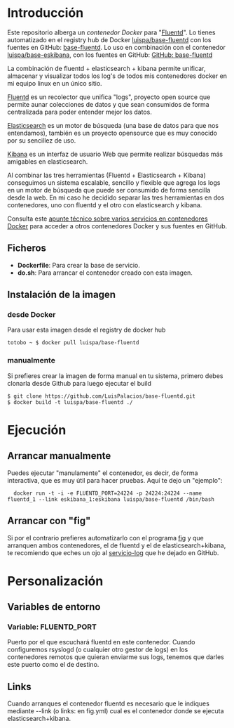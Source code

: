 # Introducción

Este repositorio alberga un *contenedor Docker* para "[Fluentd](http://www.fluentd.org/)". Lo tienes automatizado en el registry hub de Docker [luispa/base-fluentd](https://registry.hub.docker.com/u/luispa/base-fluentd/) con los fuentes en GitHub: [base-fluentd](https://github.com/LuisPalacios/base-fluentd). Lo uso en combinación con el contenedor [luispa/base-eskibana](https://registry.hub.docker.com/u/luispa/base-eskibana/), con los fuentes en GitHub: [GitHub: base-fluentd](https://github.com/LuisPalacios/base-eskibana)

La combinación de fluentd + elasticsearch + kibana permite unificar, almacenar y visualizar todos los log's de todos mis contenedores docker en mi equipo linux en un único sitio.

[Fluentd](http://www.fluentd.org/) es un recolector que unifica "logs", proyecto open source que permite aunar colecciones de datos y que sean consumidos de forma centralizada para poder entender mejor los datos. 

[Elasticsearch](http://www.elasticsearch.org/) es un motor de búsqueda (una base de datos para que nos entendamos), también es un proyecto opensource que es muy conocido por su sencillez de uso. 

[Kibana](http://www.elasticsearch.org/overview/kibana/) es un interfaz de usuario Web que permite realizar búsquedas más amigables en elasticsearch. 

Al combinar las tres herramientas (Fluentd + Elasticsearch + Kibana) conseguimos un sistema escalable, sencillo y flexible que agrega los logs en un motor de búsqueda que puede ser consumido de forma sencilla desde la web. En mi caso he decidido separar las tres herramientas en dos contenedores, uno con fluentd y el otro con elasticsearch y kibana.

Consulta este [apunte técnico sobre varios servicios en contenedores Docker](http://www.luispa.com/?p=172) para acceder a otros contenedores Docker y sus fuentes en GitHub.

## Ficheros

* **Dockerfile**: Para crear la base de servicio.
* **do.sh**: Para arrancar el contenedor creado con esta imagen.

## Instalación de la imagen

### desde Docker

Para usar esta imagen desde el registry de docker hub

    totobo ~ $ docker pull luispa/base-fluentd

### manualmente

Si prefieres crear la imagen de forma manual en tu sistema, primero debes clonarla desde Github para luego ejecutar el build

    $ git clone https://github.com/LuisPalacios/base-fluentd.git
    $ docker build -t luispa/base-fluentd ./



# Ejecución

## Arrancar manualmente

Puedes ejecutar "manulamente" el contenedor, es decir, de forma interactiva, que es muy útil para hacer pruebas. Aquí te dejo un "ejemplo":

	  docker run -t -i -e FLUENTD_PORT=24224 -p 24224:24224 --name fluentd_1 --link eskibana_1:eskibana luispa/base-fluentd /bin/bash
	 

## Arrancar con "fig"

Si por el contrario prefieres automatizarlo con el programa [fig](http://www.fig.sh/index.html) y que arranquen ambos contenedores, el de fluentd y el de elasticsearch+kibana, te recomiendo que eches un ojo al [servicio-log](https://github.com/LuisPalacios/servicio-log) que he dejado en GitHub.


# Personalización

## Variables de entorno


### Variable: FLUENTD_PORT

Puerto por el que escuchará fluentd en este contenedor. Cuando configuremos rsyslogd (o cualquier otro gestor de logs) en los contenedores remotos que quieran enviarme sus logs, tenemos que darles este puerto como el de destino. 

## Links

Cuando arranques el contenedor fluentd es necesario que le indiques mediante --link (o links: en fig.yml) cual es el contenedor donde se ejecuta elasticsearch+kibana. 

